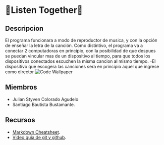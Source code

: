 # :beginner:Listen Together:beginner:
## Descripcion
El programa funcionara a modo de reproductor de musica, y con la opción de enseñar la letra de la canción.
Como distintivo, el programa va a conectar 2 computadoras en principio, con la posibilidad de que despues se puedan vincular mas de un dispositivo al tiempo, para que todos los dispositivos conectados escuchen la misma cancion al mismo tiempo.
    -El dispositivo que escogera las canciones sera en principio aquel que ingrese como director
![Code Wallpaper](https://i.pinimg.com/originals/7a/9e/eb/7a9eeb4fa972a27c412e6a114386115b.jpg)
## Miembros
* Julian Styven Colorado Agudelo
* Santiago Bautista Bustamante.

## Recursos
* [Markdown Cheatsheet](https://github.com/adam-p/markdown-here/wiki/Markdown-Cheatsheet#links).
* [Video guía de git y github](https://www.youtube.com/watch?v=sH9g77J92ns&ab_channel=CodeWar).
